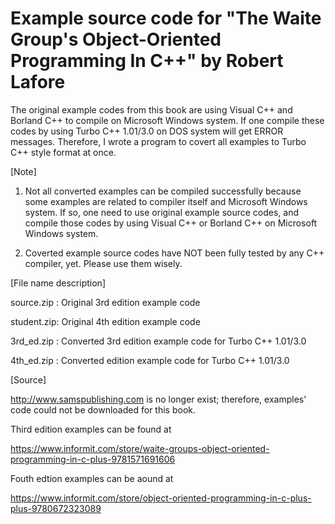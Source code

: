 # Example source code for "The Waite Group's Object-Oriented Programming In C++" by Robert Lafore

The original example codes from this book are using Visual C++ and Borland C++ to compile on Microsoft Windows system.
If one compile these codes by using Turbo C++ 1.01/3.0 on DOS system will get ERROR messages. 
Therefore, I wrote a program to covert all examples to Turbo C++ style format at once.

[Note]

1. Not all converted examples can be compiled successfully because some examples are related to compiler itself and Microsoft Windows system.
If so, one need to use original example source codes, and compile those codes by using Visual C++ or Borland C++ on Microsoft Windows system.

2. Coverted example source codes have NOT been fully tested by any C++ compiler, yet. Please use them wisely.

[File name description]

   source.zip : Original 3rd edition example code

   student.zip: Original 4th edition example code

   3rd_ed.zip : Converted 3rd edition example code for Turbo C++ 1.01/3.0

   4th_ed.zip : Converted edition example code for Turbo C++ 1.01/3.0

[Source]

http://www.samspublishing.com is no longer exist; therefore, examples' code could not be downloaded for this book.

Third edition examples can be found at

https://www.informit.com/store/waite-groups-object-oriented-programming-in-c-plus-9781571691606

Fouth edtion examples can be aound at

https://www.informit.com/store/object-oriented-programming-in-c-plus-plus-9780672323089
